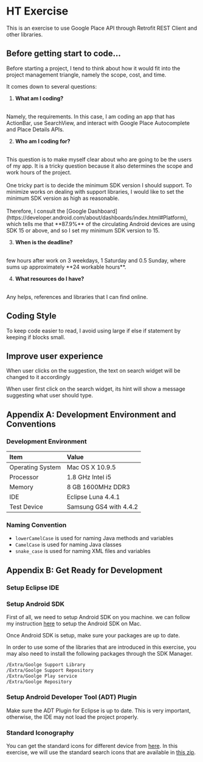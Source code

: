 HT Exercise
===========
This is an exercise to use Google Place API through Retrofit REST Client and other libraries.

## Before getting start to code...
Before starting a project, I tend to think about how it would fit into the project management triangle, namely the scope, cost, and time.

It comes down to several questions:

1. **What am I coding?**
<br>
Namely, the requirements.  In this case, I am coding an app that has ActionBar, use SearchView, and interact with Google Place Autocomplete and Place Details APIs.

2. **Who am I coding for?**
<br>
This question is to make myself clear about who are going to be the users of my app.  It is a tricky question because it also determines the scope and work hours of the project.
<br><br>
One tricky part is to decide the minimum SDK version I should support.  To minimize works on dealing with support libraries, I would like to set the minimum SDK version as high as reasonable.
<br><br>
Therefore, I consult the [Google Dashboard](https://developer.android.com/about/dashboards/index.html#Platform), which tells me that **87.9%** of the circulating Android devices are using SDK 15 or above, and so I set my minimum SDK version to 15.

3. **When is the deadline?**
<br>
few hours after work on 3 weekdays, 1 Saturday and 0.5 Sunday, where sums up approximately **24 workable hours**.

4. **What resources do I have?**
<br>
Any helps, references and libraries that I can find online.

## Coding Style
To keep code easier to read, I avoid using large if else if statement by keeping if blocks small.


## Improve user experience
When user clicks on the suggestion, the text on search widget will be changed to it accordingly

When user first click on the search widget, its hint will show a message suggesting what user should type.


## Appendix A: Development Environment and Conventions
### Development Environment
| Item                  | Value                  |
| :-------------------- | :--------------------- |
| Operating System      | Mac OS X 10.9.5        |
| Processor             | 1.8 GHz Intel i5       |
| Memory                | 8 GB 1600MHz DDR3      |
| IDE                   | Eclipse Luna 4.4.1     |
| Test Device           | Samsung GS4 with 4.4.2 |

### Naming Convention
* `lowerCamelCase` is used for naming Java methods and variables
* `CamelCase` is used for naming Java classes
* `snake_case` is used for naming XML files and variables


## Appendix B: Get Ready for Development
### Setup Eclipse IDE

### Setup Android SDK
First of all, we need to setup Android SDK on you machine.  we can follow my instruction [here](https://github.com/ctrl-alt-del/devenv#android-sdk) to setup the Android SDK on Mac.

Once Android SDK is setup, make sure your packages are up to date.

In order to use some of the libraries that are introduced in this exercise, you may also need to install the following packages through the SDK Manager.
```sh
/Extra/Goolge Support Library
/Extra/Goolge Support Repository
/Extra/Goolge Play service
/Extra/Goolge Repository
```

### Setup Android Developer Tool (ADT) Plugin
Make sure the ADT Plugin for Eclipse is up to date.  This is very important, otherwise, the IDE may not load the project properly.

### Standard Iconography
You can get the standard icons for different device from [here](http://developer.android.com/design/style/iconography.html).
In this exercise, we will use the standard search icons that are available in [this zip](http://commondatastorage.googleapis.com/androiddevelopers/design/Android_Design_Icons_20131106.zip).
